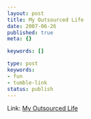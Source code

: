 ```yaml
---
layout: post
title: My Outsourced Life
date: 2007-06-26
published: true
meta: {}

keywords: []

type: post
keywords:
- fun
- tumble-link
status: publish
---
```

Link: [My Outsourced Life](http://www.timferriss.com/ferriss-book-outsourcing.htm)
